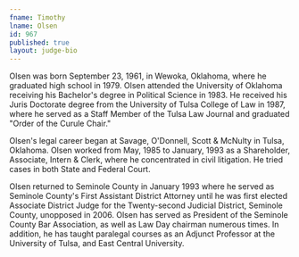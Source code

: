 ```yaml
---
fname: Timothy
lname: Olsen
id: 967
published: true
layout: judge-bio
---
```

Olsen was born September 23, 1961, in Wewoka, Oklahoma, where he
graduated high school in 1979. Olsen attended the University of Oklahoma
receiving his Bachelor's degree in Political Science in 1983. He
received his Juris Doctorate degree from the University of Tulsa College
of Law in 1987, where he served as a Staff Member of the Tulsa Law
Journal and graduated "Order of the Curule Chair."

Olsen's legal career began at Savage, O'Donnell, Scott & McNulty in
Tulsa, Oklahoma. Olsen worked from May, 1985 to January, 1993 as a
Shareholder, Associate, Intern & Clerk, where he concentrated in civil
litigation. He tried cases in both State and Federal Court.

Olsen returned to Seminole County in January 1993 where he served as
Seminole County's First Assistant District Attorney until he was first
elected Associate District Judge for the Twenty-second Judicial
District, Seminole County, unopposed in 2006. Olsen has served as
President of the Seminole County Bar Association, as well as Law Day
chairman numerous times. In addition, he has taught paralegal courses as
an Adjunct Professor at the University of Tulsa, and East Central
University.
